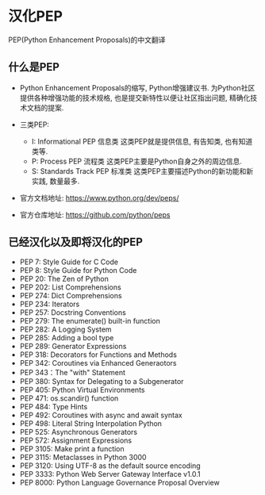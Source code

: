 # 汉化PEP
PEP(Python Enhancement Proposals)的中文翻译

## 什么是PEP
- Python Enhancement Proposals的缩写, Python增强建议书. 为Python社区提供各种增强功能的技术规格, 也是提交新特性以便让社区指出问题, 精确化技术文档的提案.

- 三类PEP:
    - I: Informational PEP 信息类
      这类PEP就是提供信息, 有告知类, 也有知道类等.
    - P: Process PEP 流程类
      这类PEP主要是Python自身之外的周边信息.
    - S: Standards Track PEP 标准类
      这类PEP主要描述Python的新功能和新实践, 数量最多.

- 官方文档地址: https://www.python.org/dev/peps/
- 官方仓库地址: https://github.com/python/peps
 
## 已经汉化以及即将汉化的PEP
- PEP 7: Style Guide for C Code
- PEP 8: Style Guide for Python Code
- PEP 20: The Zen of Python
- PEP 202: List Comprehensions
- PEP 274: Dict Comprehensions
- PEP 234: Iterators
- PEP 257: Docstring Conventions
- PEP 279: The enumerate() built-in function
- PEP 282: A Logging System
- PEP 285: Adding a bool type
- PEP 289: Generator Expressions
- PEP 318: Decorators for Functions and Methods
- PEP 342: Coroutines via Enhanced Generaotors
- PEP 343：The "with" Statement
- PEP 380: Syntax for Delegating to a Subgenerator
- PEP 405: Python Virtual Environments
- PEP 471: os.scandir() function
- PEP 484: Type Hints
- PEP 492: Coroutines with async and await syntax
- PEP 498: Literal String Interpolation Python
- PEP 525: Asynchronous Generators
- PEP 572: Assignment Expressions
- PEP 3105: Make print a function
- PEP 3115: Metaclasses in Python 3000
- PEP 3120: Using UTF-8 as the default source encoding
- PEP 3333: Python Web Server Gateway Interface v1.0.1
- PEP 8000: Python Language Governance Proposal Overview
